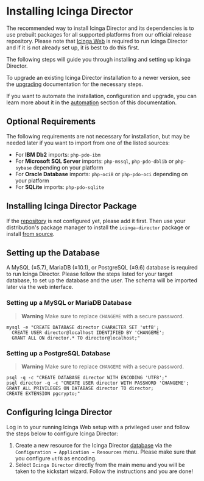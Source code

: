 <!-- {% if index %} -->
# Installing Icinga Director

The recommended way to install Icinga Director and its dependencies is to use prebuilt packages for
all supported platforms from our official release repository.
Please note that [Icinga Web](https://icinga.com/docs/icinga-web) is required to run Icinga Director
and if it is not already set up, it is best to do this first.

The following steps will guide you through installing and setting up Icinga Director.

To upgrade an existing Icinga Director installation to a newer version,
see the [upgrading](05-Upgrading.md) documentation for the necessary steps.

If you want to automate the installation, configuration and upgrade,
you can learn more about it in the [automation](03-Automation.md) section of this documentation.

## Optional Requirements

The following requirements are not necessary for installation,
but may be needed later if you want to import from one of the listed sources:

* For **IBM Db2** imports: `php-pdo-ibm`
* For **Microsoft SQL Server** imports: `php-mssql`, `php-pdo-dblib` or `php-sybase` depending on your platform
* For **Oracle Database** imports: `php-oci8` or `php-pdo-oci` depending on your platform
* For **SQLite** imports: `php-pdo-sqlite`
<!-- {% else %} -->
<!-- {% if not icingaDocs %} -->

## Installing Icinga Director Package

If the [repository](https://packages.icinga.com) is not configured yet, please add it first.
Then use your distribution's package manager to install the `icinga-director` package
or install [from source](02-Installation.md.d/From-Source.md).
<!-- {% endif %} -->

## Setting up the Database

A MySQL (≥5.7), MariaDB (≥10.1), or PostgreSQL (≥9.6) database is required to run Icinga Director.
Please follow the steps listed for your target database, to set up the database and the user.
The schema will be imported later via the web interface.

### Setting up a MySQL or MariaDB Database

> **Warning**
> Make sure to replace `CHANGEME` with a secure password.

```
mysql -e "CREATE DATABASE director CHARACTER SET 'utf8';
  CREATE USER director@localhost IDENTIFIED BY 'CHANGEME';
  GRANT ALL ON director.* TO director@localhost;"
```

### Setting up a PostgreSQL Database

> **Warning**
> Make sure to replace `CHANGEME` with a secure password.

```
psql -q -c "CREATE DATABASE director WITH ENCODING 'UTF8';"
psql director -q -c "CREATE USER director WITH PASSWORD 'CHANGEME';
GRANT ALL PRIVILEGES ON DATABASE director TO director;
CREATE EXTENSION pgcrypto;"
```

## Configuring Icinga Director

Log in to your running Icinga Web setup with a privileged user
and follow the steps below to configure Icinga Director:

1. Create a new resource for the Icinga Director [database](#setting-up-the-database) via the
   `Configuration → Application → Resources` menu.
   Please make sure that you configure `utf8` as encoding.
2. Select  `Icinga Director` directly from the main menu
   and you will be taken to the kickstart wizard. Follow the instructions and you are done!
<!-- {% endif %} --><!-- {# end else if index #} -->
